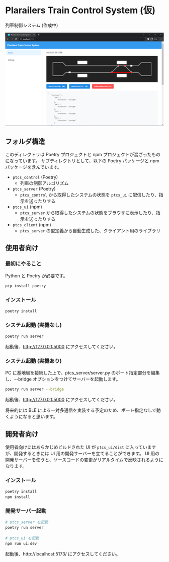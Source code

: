 # Plarailers Train Control System (仮)

列車制御システム (作成中)

![](docs/screenshot.png)

## フォルダ構造

このディレクトリは Poetry プロジェクトと npm プロジェクトが混ざったものになっています。
サブディレクトリとして、以下の Poetry パッケージと npm パッケージを含んでいます。

- `ptcs_control` (Poetry)
  - 列車の制御アルゴリズム
- `ptcs_server` (Poetry)
  - `ptcs_control` から取得したシステムの状態を `ptcs_ui` に配信したり、指示を送ったりする
- `ptcs_ui` (npm)
  - `ptcs_server` から取得したシステムの状態をブラウザに表示したり、指示を送ったりする
- `ptcs_client` (npm)
  - `ptcs_server` の型定義から自動生成した、クライアント用のライブラリ

## 使用者向け

### 最初にやること

Python と Poetry が必要です。

```bash
pip install poetry
```

### インストール

```bash
poetry install
```

### システム起動 (実機なし)

```bash
poetry run server
```

起動後、http://127.0.0.1:5000 にアクセスしてください。

### システム起動 (実機あり)

PC に基地局を接続した上で、ptcs_server/server.py のポート指定部分を編集し、--bridge オプションをつけてサーバーを起動します。

```bash
poetry run server --bridge
```

起動後、http://127.0.0.1:5000 にアクセスしてください。

将来的には BLE による一対多通信を実装する予定のため、ポート指定なしで動くようになると思います。


## 開発者向け

使用者向けにはあらかじめビルドされた UI が `ptcs_ui/dist` に入っていますが、開発するときには UI 用の開発サーバーを立てることができます。
UI 用の開発サーバーを使うと、ソースコードの変更がリアルタイムで反映されるようになります。

### インストール

```bash
poetry install
npm install
```

### 開発サーバー起動

```bash
# ptcs_server を起動
poetry run server

# ptcs_ui を起動
npm run ui:dev
```

起動後、http://localhost:5173/ にアクセスしてください。
